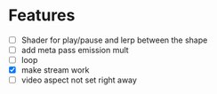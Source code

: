 # Features
- [ ] Shader for play/pause and lerp between the shape
- [ ] add meta pass emission mult
- [ ] loop
- [x] make stream work
- [ ] video aspect not set right away